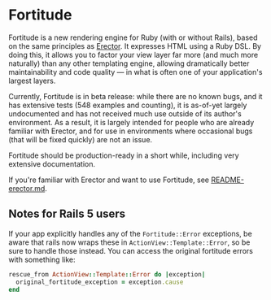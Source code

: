 # Fortitude

Fortitude is a new rendering engine for Ruby (with or without Rails), based on the same principles as
[Erector](https://github.com/erector/erector). It expresses HTML using a Ruby DSL. By doing this, it allows you to
factor your view layer far more (and much more naturally) than any other templating engine, allowing dramatically
better maintainability and code quality &mdash; in what is often one of your application's largest layers.

Currently, Fortitude is in beta release: while there are no known bugs, and it has extensive tests (548 examples and
counting), it is as-of-yet largely undocumented and has not received much use outside of its author's environment.
As a result, it is largely intended for people who are already familiar with Erector, and for use in environments
where occasional bugs (that will be fixed quickly) are not an issue.

Fortitude should be production-ready in a short while, including very extensive documentation.

If you're familiar with Erector and want to use Fortitude, see [README-erector.md](README-erector.md).

## Notes for Rails 5 users
If your app explicitly handles any of the `Fortitude::Error` exceptions, be aware that rails now wraps these
in `ActionView::Template::Error`, so be sure to handle those instead. You can access the original fortitude errors with
something like:
```ruby
rescue_from ActionView::Template::Error do |exception|
  original_fortitude_exception = exception.cause
end
```
